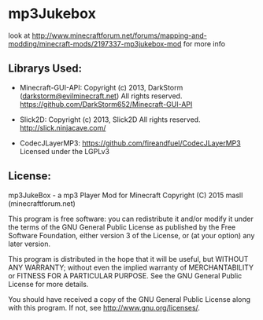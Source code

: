 # mp3Jukebox
look at http://www.minecraftforum.net/forums/mapping-and-modding/minecraft-mods/2197337-mp3jukebox-mod for more info




Librarys Used:
--------------
- Minecraft-GUI-API:
Copyright (c) 2013, DarkStorm (darkstorm@evilminecraft.net) All rights reserved.
https://github.com/DarkStorm652/Minecraft-GUI-API

- Slick2D:
Copyright (c) 2013, Slick2D All rights reserved.
http://slick.ninjacave.com/

- CodecJLayerMP3:
https://github.com/fireandfuel/CodecJLayerMP3
Licensed under the LGPLv3


License:
--------

  mp3JukeBox - a mp3 Player Mod for Minecraft
  Copyright (C) 2015 masll (minecraftforum.net)
   
  This program is free software: you can redistribute it and/or modify
  it under the terms of the GNU General Public License as published by
  the Free Software Foundation, either version 3 of the License, or
   (at your option) any later version.
  
  This program is distributed in the hope that it will be useful,
  but WITHOUT ANY WARRANTY; without even the implied warranty of
  MERCHANTABILITY or FITNESS FOR A PARTICULAR PURPOSE.  See the
  GNU General Public License for more details.
  
  You should have received a copy of the GNU General Public License
  along with this program.  If not, see <http://www.gnu.org/licenses/>.
